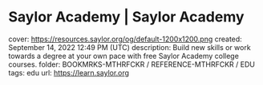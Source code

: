 # Saylor Academy | Saylor Academy

cover: https://resources.saylor.org/og/default-1200x1200.png
created: September 14, 2022 12:49 PM (UTC)
description: Build new skills or work towards a degree at your own pace with free Saylor Academy college courses.
folder: BOOKMRKS-MTHRFCKR / REFERENCE-MTHRFCKR / EDU
tags: edu
url: https://learn.saylor.org